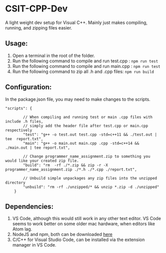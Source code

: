 # CSIT-CPP-Dev

A light weight dev setup for Visual C++. Mainly just makes compiling, running, and zipping files easier.

## Usage:

1. Open a terminal in the root of the folder.
2. Run the following command to compile and run test.cpp : `npm run test`
3. Run the following command to compile and run main.cpp : `npm run test`
4. Run the following command to zip all .h and .cpp files: `npm run build`

## Configuration:

In the package.json file, you may need to make changes to the scripts.

```
"scripts": {

        // When compiling and running test or main .cpp files with include .h files,
        // simply add the header file after test.cpp or main.cpp respectively
        "test": "g++ -o test.out test.cpp -std=c++11 && ./test.out | tee  report.txt",
        "main": "g++ -o main.out main.cpp .cpp -std=c++14 && ./main.out | tee report.txt",

        // Change programmer_name_assignment.zip to something you would like your created zip file.
        "build": "rm  -rf ./*.zip && zip -r -X programmer_name_assignment.zip ./*.h ./*.cpp ./report.txt",

        // Unbuild simple unpackages any zip files into the unzipped directory
        "unbuild": "rm -rf ./unzipped/* && unzip *.zip -d ./unzipped"
    }
```

## Dependencies:

1. VS Code, although this would still work in any other text editor. VS Code seems to work better on some older mac hardware, when editors like Atom lag.
2. NodeJS and npm, both can be downloaded [here](https://nodejs.org/dist/v8.9.4/node-v8.9.4.pkg)
3. C/C++ for Visual Studio Code, can be installed via the extension manager in VS Code.
